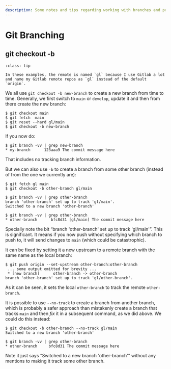 ```yaml
---
description: Some notes and tips regarding working with branches and practical examples and commands.
---
```


# Git Branching

## git checkout -b

```{admonition} "Remote Name"
:class: tip

In these examples, the remote is named `gl` because I use Gitlab a lot and name my Gitlab remote repos as `gl` instead of the default `origin`.
```

We all use `git checkout -b new-branch` to create a new branch from time to time.
Generally, we first switch to `main` or `develop`, update it and then from there create the new branch:

```shell-session
$ git checkout main
$ git fetch  main
$ git reset --hard gl/main
$ git checkout -b new-branch
```

If you now do:

```shell-session
$ git branch -vv | grep new-branch
* my-branch      123aaa9 The commit message here
```

That includes no tracking branch information.

But we can also use `-b` to create a branch from some other branch (instead of from the one we currently are):

```shell-session
$ git fetch gl main
$ git checkout -b other-branch gl/main

$ git branch -vv | grep other-branch
branch 'other-branch' set up to track 'gl/main'.
Switched to a new branch 'other-branch'

$ git branch -vv | grep other-branch
* other-branch      bfc8d31 [gl/main] The commit message here
```

Specially note the bit “branch 'other-branch' set up to track 'gl/main'”.
This is significant.
It means if you now push without specifying which branch to push to, it will send changes to `main` (which could be catastrophic).

It can be fixed by setting it a new upstream to a remote branch with the same name as the local branch:

```shell-session
$ git push origin --set-upstream other-branch:other-branch
 ... some output omitted for brevity ...
 * [new branch]      other-branch -> other-branch
branch 'other-branch' set up to track 'gl/other-branch'.
```

As it can be seen, it sets the local `other-branch` to track the remote `other-branch`.

It is possible to use `--no-track` to create a branch from another branch, which is probably a safer approach than mistakenly create a branch that tracks `main` and then *fix* it in a subsequent command, as we did above.
We could do this instead:

```shell-session
$ git checkout -b other-branch --no-track gl/main
Switched to a new branch 'other-branch'

$ git branch -vv | grep other-branch
* other-branch     bfc8d31 The commit message here
```

Note it just says “Switched to a new branch 'other-branch'” without any mentions to making it track some other branch.
